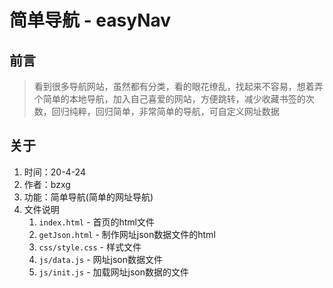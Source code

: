 # 简单导航 - easyNav

## 前言

> 看到很多导航网站，虽然都有分类，看的眼花缭乱，找起来不容易，想着弄个简单的本地导航，加入自己喜爱的网站，方便跳转，减少收藏书签的次数，回归纯粹，回归简单，非常简单的导航，可自定义网址数据

## 关于

1. 时间：20-4-24
2. 作者：bzxg
3. 功能：简单导航(简单的网址导航)
4. 文件说明
   1.  `index.html` - 首页的html文件
   2.  `getJson.html` - 制作网址json数据文件的html
   3.  `css/style.css` - 样式文件
   4.  `js/data.js` - 网址json数据文件
   5.  `js/init.js` - 加载网址json数据的文件
